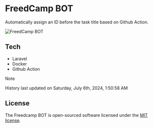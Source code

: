 # FreedCamp BOT

Automatically assign an ID before the task title based on Github Action.

![FreedCamp BOT](https://repository-images.githubusercontent.com/737932867/7d34798b-2680-471c-b089-a78a718d3d6a)

## Tech

- Laravel
- Docker
- Github Action

> [!NOTE]  
> History last updated on Saturday, July 6th, 2024, 1:50:58 AM

## License

The Freedcamp BOT is open-sourced software licensed under the [MIT license](https://opensource.org/licenses/MIT).
